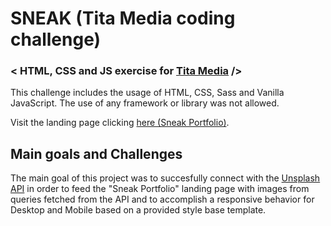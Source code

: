 # SNEAK (Tita Media coding challenge)
### < HTML, CSS and JS exercise for [Tita Media](https://titamedia.com/) />
This challenge includes the usage of HTML, CSS, Sass and Vanilla JavaScript. The use of any framework or library was not allowed.

Visit the landing page clicking [here (Sneak Portfolio)](https://rassaster.github.io/titaMedia-CodeChallenge/).

## Main goals and Challenges
The main goal of this project was to succesfully connect with the [Unsplash API](https://unsplash.com/developers) in order to feed the "Sneak Portfolio" landing page with images from queries fetched from the API and to accomplish a responsive behavior for Desktop and Mobile based on a provided style base template.
